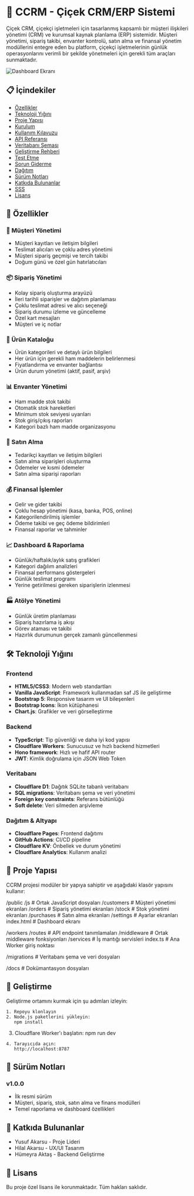 # 🌸 CCRM - Çiçek CRM/ERP Sistemi

Çiçek CRM, çiçekçi işletmeleri için tasarlanmış kapsamlı bir müşteri ilişkileri yönetimi (CRM) ve kurumsal kaynak planlama (ERP) sistemidir. Müşteri yönetimi, sipariş takibi, envanter kontrolü, satın alma ve finansal yönetim modüllerini entegre eden bu platform, çiçekçi işletmelerinin günlük operasyonlarını verimli bir şekilde yönetmeleri için gerekli tüm araçları sunmaktadır.

![Dashboard Ekranı](docs/screenshots/dashboard.png)

## 📋 İçindekiler

- [Özellikler](#-özellikler)
- [Teknoloji Yığını](#️-teknoloji-yığını)
- [Proje Yapısı](#-proje-yapısı)
- [Kurulum](#-kurulum)
- [Kullanım Kılavuzu](#-kullanım-kılavuzu)
- [API Referansı](#-api-referansı)
- [Veritabanı Şeması](#-veritabanı-şeması)
- [Geliştirme Rehberi](#-geliştirme-rehberi)
- [Test Etme](#-test-etme)
- [Sorun Giderme](#-sorun-giderme)
- [Dağıtım](#-dağıtım)
- [Sürüm Notları](#-sürüm-notları)
- [Katkıda Bulunanlar](#-katkıda-bulunanlar)
- [SSS](#-sık-sorulan-sorular)
- [Lisans](#-lisans)

## 🚀 Özellikler

### 👥 Müşteri Yönetimi
- Müşteri kayıtları ve iletişim bilgileri
- Teslimat alıcıları ve çoklu adres yönetimi
- Müşteri sipariş geçmişi ve tercih takibi
- Doğum günü ve özel gün hatırlatıcıları

### 📦 Sipariş Yönetimi
- Kolay sipariş oluşturma arayüzü
- İleri tarihli siparişler ve dağıtım planlaması
- Çoklu teslimat adresi ve alıcı seçeneği
- Sipariş durumu izleme ve güncelleme
- Özel kart mesajları
- Müşteri ve iç notlar

### 🌹 Ürün Kataloğu
- Ürün kategorileri ve detaylı ürün bilgileri
- Her ürün için gerekli ham maddelerin belirlenmesi
- Fiyatlandırma ve envanter bağlantısı
- Ürün durum yönetimi (aktif, pasif, arşiv)

### 📊 Envanter Yönetimi
- Ham madde stok takibi
- Otomatik stok hareketleri
- Minimum stok seviyesi uyarıları
- Stok giriş/çıkış raporları
- Kategori bazlı ham madde organizasyonu

### 🛒 Satın Alma
- Tedarikçi kayıtları ve iletişim bilgileri
- Satın alma siparişleri oluşturma
- Ödemeler ve kısmi ödemeler
- Satın alma siparişi raporları

### 💰 Finansal İşlemler
- Gelir ve gider takibi
- Çoklu hesap yönetimi (kasa, banka, POS, online)
- Kategorilendirilmiş işlemler
- Ödeme takibi ve geç ödeme bildirimleri
- Finansal raporlar ve tahminler

### 📈 Dashboard & Raporlama
- Günlük/haftalık/aylık satış grafikleri
- Kategori dağılım analizleri
- Finansal performans göstergeleri
- Günlük teslimat programı
- Yerine getirilmesi gereken siparişlerin izlenmesi

### 🏭 Atölye Yönetimi
- Günlük üretim planlaması
- Sipariş hazırlama iş akışı
- Görev ataması ve takibi
- Hazırlık durumunun gerçek zamanlı güncellenmesi

## 🛠️ Teknoloji Yığını

### Frontend
- **HTML5/CSS3**: Modern web standartları
- **Vanilla JavaScript**: Framework kullanmadan saf JS ile geliştirme
- **Bootstrap 5**: Responsive tasarım ve UI bileşenleri
- **Bootstrap Icons**: İkon kütüphanesi
- **Chart.js**: Grafikler ve veri görselleştirme

### Backend
- **TypeScript**: Tip güvenliği ve daha iyi kod yapısı
- **Cloudflare Workers**: Sunucusuz ve hızlı backend hizmetleri
- **Hono framework**: Hızlı ve hafif API router
- **JWT**: Kimlik doğrulama için JSON Web Token

### Veritabanı
- **Cloudflare D1**: Dağıtık SQLite tabanlı veritabanı
- **SQL migrations**: Veritabanı şema ve veri yönetimi
- **Foreign key constraints**: Referans bütünlüğü
- **Soft delete**: Veri silmeden arşivleme

### Dağıtım & Altyapı
- **Cloudflare Pages**: Frontend dağıtımı
- **GitHub Actions**: CI/CD pipeline
- **Cloudflare KV**: Önbellek ve durum yönetimi
- **Cloudflare Analytics**: Kullanım analizi

## 📁 Proje Yapısı

CCRM projesi modüler bir yapıya sahiptir ve aşağıdaki klasör yapısını kullanır:

/public
  /js             # Ortak JavaScript dosyaları
  /customers      # Müşteri yönetimi ekranları
  /orders         # Sipariş yönetimi ekranları
  /stock          # Stok yönetimi ekranları
  /purchases      # Satın alma ekranları
  /settings       # Ayarlar ekranları
  index.html      # Dashboard ekranı

/workers
  /routes         # API endpoint tanımlamaları
  /middleware     # Ortak middleware fonksiyonları
  /services       # İş mantığı servisleri
  index.ts        # Ana Worker giriş noktası

/migrations       # Veritabanı şema ve veri dosyaları

/docs             # Dokümantasyon dosyaları

## 🚀 Geliştirme

Geliştirme ortamını kurmak için şu adımları izleyin:

```
1. Repoyu klonlayın
2. Node.js paketlerini yükleyin:
   npm install
```
3. Cloudflare Worker'ı başlatın:
   npm run dev
```
4. Tarayıcıda açın:
   http://localhost:8787
```

## 📝 Sürüm Notları

### v1.0.0
- İlk resmi sürüm
- Müşteri, sipariş, stok, satın alma ve finans modülleri
- Temel raporlama ve dashboard özellikleri

## 👥 Katkıda Bulunanlar

- Yusuf Akarsu - Proje Lideri
- Hilal Akarsu - UX/UI Tasarım
- Hümeyra Aktaş - Backend Geliştirme

## 📄 Lisans

Bu proje özel lisans ile korunmaktadır. Tüm hakları saklıdır.

